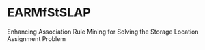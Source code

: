 # EARMfStSLAP
Enhancing Association Rule Mining for Solving the Storage Location Assignment Problem
